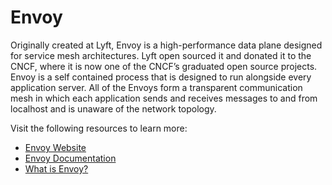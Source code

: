



# Envoy

Originally created at Lyft, Envoy is a high-performance data plane  designed for service mesh architectures. Lyft open sourced it and  donated it to the CNCF, where it is now one of the CNCF’s graduated open source projects. Envoy is a self contained process that is designed to  run alongside every application server. All of the Envoys form a  transparent communication mesh in which each application sends and  receives messages to and from localhost and is unaware of the network  topology.

Visit the following resources to learn more:

- [Envoy Website](https://www.envoyproxy.io/)
- [Envoy Documentation](https://www.envoyproxy.io/docs/envoy/latest/start/start)
- [What is Envoy?](https://www.envoyproxy.io/docs/envoy/latest/intro/what_is_envoy)